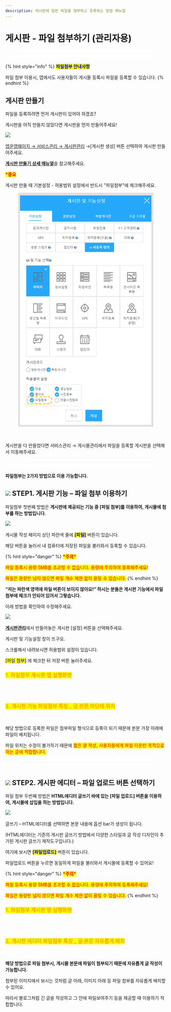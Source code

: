 ```yaml
---
description: 게시판에 일반 파일을 첨부하고 등록하는 방법 매뉴얼
---
```


# 게시판 - 파일 첨부하기 (관리자용)

<figure><img src="../../../.gitbook/assets/구분선 (1).PNG" alt=""><figcaption></figcaption></figure>

{% hint style="info" %}
<mark style="color:blue;">**파일첨부 안내사항**</mark>

파일 첨부 이용시, 앱에서도 사용자들이 게시물 등록시 파일을 등록할 수 있습니다.
{% endhint %}

## 게시판 만들기

파일을 등록하려면 먼저 게시판이 있어야 하겠죠?

게시판을 아직 만들지 않았다면 게시판을 먼저 만들어주세요!

![](https://wp.swing2app.co.kr/wp-content/uploads/2021/03/%EA%B2%8C%EC%8B%9C%EB%AC%BC%ED%8C%8C%EC%9D%BC%EC%B2%A8%EB%B6%803.png)

[앱운영페이지 → 서비스관리 → 게시판관리](http://www.swing2app.co.kr/view/board\_edit) →\[게시판 생성] 버튼 선택하여 게시판 만들어주세요.

[**게시판 만들기 상세 매뉴얼**](boardeditor.md)을 참고해주세요.



<mark style="color:red;">**\*중요**</mark>

게시판 만들 때 기본설정 - 허용범위 설정에서 반드시 "파일첨부"에 체크해주세요.

<div align="left">

<figure><img src="../../../.gitbook/assets/20232318.png" alt=""><figcaption></figcaption></figure>

</div>



<div align="left">

<img src="https://wp.swing2app.co.kr/wp-content/uploads/2021/03/%EA%B2%8C%EC%8B%9C%EB%AC%BC%ED%8C%8C%EC%9D%BC%EC%B2%A8%EB%B6%807.png" alt="">

</div>

게시판을 다 만들었다면 서비스관리 → 게시물관리에서 파일을 등록할 게시판을 선택해서 이동해주세요.&#x20;

<figure><img src="../../../.gitbook/assets/구분선 (1).PNG" alt=""><figcaption></figcaption></figure>

**파일첨부는 2가지 방법으로 이용 가능합니다.**

## ![](https://wp.swing2app.co.kr/wp-content/uploads/2020/04/%EB%8B%A8%EB%9D%BD1-1.png) STEP1. 게시판 기능 – 파일 첨부 이용하기 &#x20;



파일첨부 첫번째 방법은 **게시판에 제공되는 기능 중 \[파일 첨부]를 이용하여, 게시물에 첨부를 하는 방법입니다.**

![](https://wp.swing2app.co.kr/wp-content/uploads/2021/03/%EA%B2%8C%EC%8B%9C%EB%AC%BC%ED%8C%8C%EC%9D%BC%EC%B2%A8%EB%B6%802.png)

게시물 작성 페이지 상단 파란색 줄에 <mark style="color:blue;">**\[파일]**</mark> 버튼이 있습니다.

해당 버튼을 눌러서 내 컴퓨터에 저장된 파일을 불러와서 등록할 수 있습니다.

{% hint style="danger" %}
<mark style="color:red;">**\*주의\***</mark>

<mark style="color:red;">파일 등록시 용량 5MB를 초과할 수 없습니다. 용량에 주의하여 등록해주세요!</mark>

<mark style="color:red;">파일은 용량만 넘지 않으면 파일 개수 제한 없이 올릴 수 있습니다.</mark>&#x20;
{% endhint %}



**“저는 파란색 영역에 파일 버튼이 보이지 않아요!” 하시는 분들은 게시판 기능에서 파일첨부에 체크가 안되어 있어서 그렇습니다.**

아래 방법을 확인하여 수정해주세요.

![](https://wp.swing2app.co.kr/wp-content/uploads/2021/03/%EA%B2%8C%EC%8B%9C%EB%AC%BC%ED%8C%8C%EC%9D%BC%EC%B2%A8%EB%B6%804.png)

[**게시판관리**](https://www.swing2app.co.kr/view/board\_edit)에서 만들어놓은 게시판 \[설정] 버튼을 선택해주세요.

게시판 및 기능설정 창이 뜨구요.

스크롤해서 내려보시면 허용범위 설정이 있습니다.

<mark style="color:blue;">\[파일 첨부]</mark> 에 체크한 뒤 저장 버튼 눌러주세요.



### <mark style="color:orange;">**1. 파일첨부 게시판 앱 실행화면**</mark>&#x20;

<div align="left">

<img src="https://wp.swing2app.co.kr/wp-content/uploads/2021/03/%EA%B2%8C%EC%8B%9C%EB%AC%BC%ED%8C%8C%EC%9D%BC%EC%B2%A8%EB%B6%805.png" alt="">

</div>

<div align="left">

<img src="https://wp.swing2app.co.kr/wp-content/uploads/2021/03/%EB%85%B9%ED%99%94_2021_03_05_16_48_15_838.gif" alt="">

</div>

### <mark style="color:orange;">**2. 게시판 기능 파일첨부 특징 \_ 글 본문 하단에 위치**</mark>

<div align="left">

<img src="https://wp.swing2app.co.kr/wp-content/uploads/2021/03/%EA%B2%8C%EC%8B%9C%EB%AC%BC%ED%8C%8C%EC%9D%BC%EC%B2%A8%EB%B6%808.png" alt="">

</div>

해당 방법으로 등록한 파일은 첨부파일 형식으로 등록이 되기 때문에 본문 가장 아래에 파일이 배치됩니다.

파일 위치는 수정이 불가하기 때문에 <mark style="color:red;">짧은 글 작성, 사용자들에게 파일 다운만 목적으로 하는 글에 적합합니다.</mark>&#x20;

<figure><img src="../../../.gitbook/assets/구분선 (1).PNG" alt=""><figcaption></figcaption></figure>

## ![](https://wp.swing2app.co.kr/wp-content/uploads/2020/04/%EB%8B%A8%EB%9D%BD1-1.png) STEP2. 게시판 에디터 – 파일 업로드 버튼 선택하기



파일 첨부 두번째 방법은 **HTML에디터 글쓰기 바에 있는 \[파일 업로드] 버튼을 이용하여, 게시물에 삽입을 하는 방법입니다.**&#x20;

![](https://wp.swing2app.co.kr/wp-content/uploads/2021/03/%EA%B2%8C%EC%8B%9C%EB%AC%BC%ED%8C%8C%EC%9D%BC%EC%B2%A8%EB%B6%801.png)

글쓰기 – HTML에디터를 선택하면 본문 내용에 옵션 bar가 생성이 됩니다.

(HTML에디터는 기존의 게시판 글쓰기 방법에서 다양한 스타일과 글 작성 디자인이 추가된 게시판 글쓰기 제작도구입니다.)

여기에 보시면 <mark style="color:blue;">**\[파일업로드]**</mark> 버튼이 있습니다.

파일업로드 버튼을 누르면 동일하게 파일을 불러와서 게시물에 등록할 수 있어요!

{% hint style="danger" %}
<mark style="color:red;">**\*주의\***</mark>

<mark style="color:red;">파일 등록시 용량 5MB를 초과할 수 없습니다. 용량에 주의하여 등록해주세요!</mark>

<mark style="color:red;">파일은 용량만 넘지 않으면 파일 개수 제한 없이 올릴 수 있습니다.</mark>
{% endhint %}



### <mark style="color:orange;">**1. 파일첨부 게시판 앱 실행화면**</mark>&#x20;

<div align="left">

<img src="https://wp.swing2app.co.kr/wp-content/uploads/2021/03/%EA%B2%8C%EC%8B%9C%EB%AC%BC%ED%8C%8C%EC%9D%BC%EC%B2%A8%EB%B6%8010.png" alt="">

</div>

<div align="left">

<img src="https://wp.swing2app.co.kr/wp-content/uploads/2021/03/%EB%85%B9%ED%99%94_2021_03_11_13_24_38_878.gif" alt="">

</div>

### <mark style="color:orange;">**2. 게시판 에디터 파일첨부 특징 \_ 글 본문 자유롭게 배치**</mark>&#x20;

<div align="left">

<img src="https://wp.swing2app.co.kr/wp-content/uploads/2021/03/%EA%B2%8C%EC%8B%9C%EB%AC%BC%ED%8C%8C%EC%9D%BC%EC%B2%A8%EB%B6%8011.png" alt="">

</div>

**해당 방법으로 파일 첨부시, 게시물 본문에 파일이 첨부되기 때문에 자유롭게 글 작성이 가능합니다.**

첨부된 이미지에서 보시는 것처럼 글 아래, 이미지 아래 등 파일 첨부를 자유롭게 배치할 수 있어요.

따라서 블로그처럼 긴 글을 작성하고 그 안에 파일보여주기 등을 제공할 때 이용하기 적합합니다.

